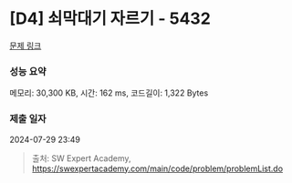 # [D4] 쇠막대기 자르기 - 5432 

[문제 링크](https://swexpertacademy.com/main/code/problem/problemDetail.do?contestProbId=AWVl47b6DGMDFAXm) 

### 성능 요약

메모리: 30,300 KB, 시간: 162 ms, 코드길이: 1,322 Bytes

### 제출 일자

2024-07-29 23:49



> 출처: SW Expert Academy, https://swexpertacademy.com/main/code/problem/problemList.do